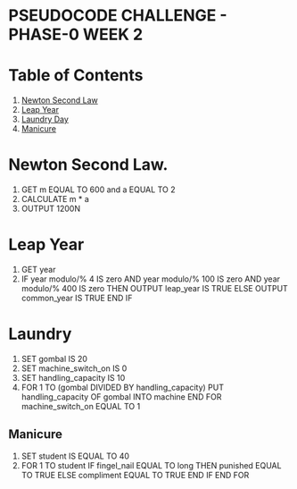 # PSEUDOCODE CHALLENGE - PHASE-0 WEEK 2

# Table of Contents

1. <a href="#newton second law">Newton Second Law</a>
2. <a href="#leap year">Leap Year</a>
3. <a href="#laundry">Laundry Day</a>
4. <a href="#manicure">Manicure</a>

# Newton Second Law.

1. GET m EQUAL TO 600 and a EQUAL TO 2
2. CALCULATE m * a
3. OUTPUT 1200N

# Leap Year

1. GET year
2. IF year modulo/% 4 IS zero AND year modulo/% 100 IS zero AND year modulo/% 400 IS zero THEN
   OUTPUT leap_year IS TRUE
   ELSE
   OUTPUT common_year IS TRUE
   END IF

# Laundry

1. SET gombal IS 20
2. SET machine_switch_on IS 0
3. SET handling_capacity IS 10
4. FOR 1 TO (gombal DIVIDED BY handling_capacity)
     PUT handling_capacity OF gombal INTO machine
   END FOR
   machine_switch_on EQUAL TO 1

## Manicure

1. SET student IS EQUAL TO 40
2. FOR 1 TO student
      IF fingel_nail EQUAL TO long THEN
         punished EQUAL TO TRUE
      ELSE 
         compliment EQUAL TO TRUE
      END IF
   END FOR 

